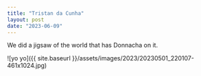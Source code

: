 ```yaml
---
title: "Tristan da Cunha"
layout: post
date: "2023-06-09"
---
```


We did a jigsaw of the world that has Donnacha on it.

![yo yo]({{ site.baseurl }}/assets/images/2023/20230501_220107-461x1024.jpg)
